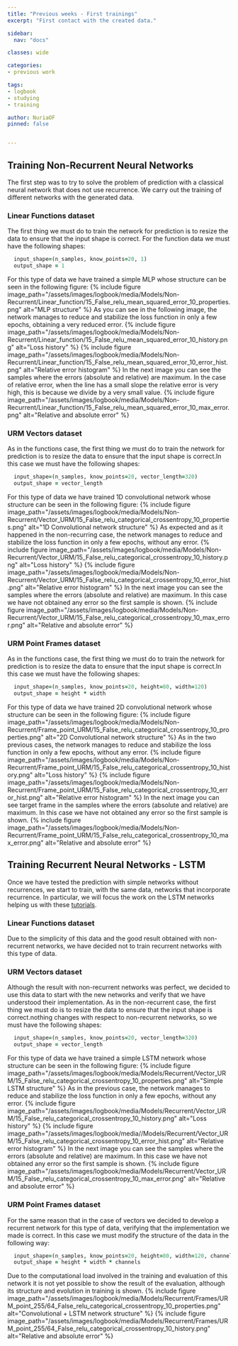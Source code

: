 ```yaml
---
title: "Previous weeks - First trainings"
excerpt: "First contact with the created data."

sidebar:
  nav: "docs"

classes: wide

categories:
- previous work

tags:
- logbook
- studying
- training

author: NuriaOF
pinned: false


---
```


## Training Non-Recurrent Neural Networks

The first step was to try to solve the problem of prediction with a classical neural network that does not use recurrence. We carry out the training of different networks with the generated data.

### Linear Functions dataset
The first thing we must do to train the network for prediction is to resize the data to ensure that the input shape is correct. For the function data we must have the following shapes:

```ruby
  input_shape=(n_samples, know_points=20, 1)
  output_shape = 1
```

For this type of data we have trained a simple MLP whose structure can be seen in the following figure:
{% include figure image_path="/assets/images/logbook/media/Models/Non-Recurrent/Linear_function/15_False_relu_mean_squared_error_10_properties.png" alt="MLP structure" %}
As you can see in the following image, the network manages to reduce and stabilize the loss function in only a few epochs, obtaining a very reduced error.
{% include figure image_path="/assets/images/logbook/media/Models/Non-Recurrent/Linear_function/15_False_relu_mean_squared_error_10_history.png" alt="Loss history" %}
{% include figure image_path="/assets/images/logbook/media/Models/Non-Recurrent/Linear_function/15_False_relu_mean_squared_error_10_error_hist.png" alt="Relative error histogram" %}
In the next image you can see the samples where the errors (absolute and relative) are maximum. In the case of relative error, when the line has a small slope the relative error is very high, this is because we divide by a very small value.
{% include figure image_path="/assets/images/logbook/media/Models/Non-Recurrent/Linear_function/15_False_relu_mean_squared_error_10_max_error.png" alt="Relative and absolute error" %}


### URM Vectors dataset
As in the functions case, the first thing we must do to train the network for prediction is to resize the data to ensure that the input shape is correct.In this case we must have the following shapes:

```ruby
  input_shape=(n_samples, know_points=20, vector_length=320)
  output_shape = vector_length
```

For this type of data we have trained 1D convolutional network whose structure can be seen in the following figure:
{% include figure image_path="/assets/images/logbook/media/Models/Non-Recurrent/Vector_URM/15_False_relu_categorical_crossentropy_10_properties.png" alt="1D Convolutional network structure" %}
As expected and as it happened in the non-recurring case, the network manages to reduce and stabilize the loss function in only a few epochs, without any error.
{% include figure image_path="/assets/images/logbook/media/Models/Non-Recurrent/Vector_URM/15_False_relu_categorical_crossentropy_10_history.png" alt="Loss history" %}
{% include figure image_path="/assets/images/logbook/media/Models/Non-Recurrent/Vector_URM/15_False_relu_categorical_crossentropy_10_error_hist.png" alt="Relative error histogram" %}
In the next image you can see the samples where the errors (absolute and relative) are maximum. In this case we have not obtained any error so the first sample is shown.
{% include figure image_path="/assets/images/logbook/media/Models/Non-Recurrent/Vector_URM/15_False_relu_categorical_crossentropy_10_max_error.png" alt="Relative and absolute error" %}

### URM Point Frames dataset
As in the functions case, the first thing we must do to train the network for prediction is to resize the data to ensure that the input shape is correct.In this case we must have the following shapes:

```ruby
  input_shape=(n_samples, know_points=20, height=80, width=120)
  output_shape = height * width
```

For this type of data we have trained 2D convolutional network whose structure can be seen in the following figure:
{% include figure image_path="/assets/images/logbook/media/Models/Non-Recurrent/Frame_point_URM/15_False_relu_categorical_crossentropy_10_properties.png" alt="2D Convolutional network structure" %}
As in the two previous cases, the network manages to reduce and stabilize the loss function in only a few epochs, without any error.
{% include figure image_path="/assets/images/logbook/media/Models/Non-Recurrent/Frame_point_URM/15_False_relu_categorical_crossentropy_10_history.png" alt="Loss history" %}
{% include figure image_path="/assets/images/logbook/media/Models/Non-Recurrent/Frame_point_URM/15_False_relu_categorical_crossentropy_10_error_hist.png" alt="Relative error histogram" %}
In the next image you can see target frame in the samples where the errors (absolute and relative) are maximum. In this case we have not obtained any error so the first sample is shown.
{% include figure image_path="/assets/images/logbook/media/Models/Non-Recurrent/Frame_point_URM/15_False_relu_categorical_crossentropy_10_max_error.png" alt="Relative and absolute error" %}

## Training Recurrent Neural Networks - LSTM
Once we have tested the prediction with simple networks without recurrences, we start to train, with the same data, networks that incorporate recurrence. In particular, we will focus the work on the LSTM networks helping us with these [tutorials](https://machinelearningmastery.com/category/lstm/).

### Linear Functions dataset
Due to the simplicity of this data and the good result obtained with non-recurrent networks, we have decided not to train recurrent networks with this type of data.

### URM Vectors dataset
Although the result with non-recurrent networks was perfect, we decided to use this data to start with the new networks and verify that we have understood their implementation.
As in the non-recurrent case, the first thing we must do is to resize the data to ensure that the input shape is correct.nothing changes with respect to non-recurrent networks, so we must have the following shapes:

```ruby
  input_shape=(n_samples, know_points=20, vector_length=320)
  output_shape = vector_length
```

For this type of data we have trained a simple LSTM network whose structure can be seen in the following figure:
{% include figure image_path="/assets/images/logbook/media/Models/Recurrent/Vector_URM/15_False_relu_categorical_crossentropy_10_properties.png" alt="Simple LSTM structure" %}
As in the previous case, the network manages to reduce and stabilize the loss function in only a few epochs, without any error.
{% include figure image_path="/assets/images/logbook/media/Models/Recurrent/Vector_URM/15_False_relu_categorical_crossentropy_10_history.png" alt="Loss history" %}
{% include figure image_path="/assets/images/logbook/media//Models/Recurrent/Vector_URM/15_False_relu_categorical_crossentropy_10_error_hist.png" alt="Relative error histogram" %}
In the next image you can see the samples where the errors (absolute and relative) are maximum. In this case we have not obtained any error so the first sample is shown.
{% include figure image_path="/assets/images/logbook/media/Models/Recurrent/Vector_URM/15_False_relu_categorical_crossentropy_10_max_error.png" alt="Relative and absolute error" %}

### URM Point Frames dataset
For the same reason that in the case of vectors we decided to develop a recurrent network for this type of data, verifying that the implementation we made is correct.
In this case we must modify the structure of the data in the following way:

```ruby
  input_shape=(n_samples, know_points=20, height=80, width=120, channels=1)
  output_shape = height * width * channels
```

Due to the computational load involved in the training and evaluation of this network it is not yet possible to show the result of the evaluation, although its structure and evolution in training is shown.
{% include figure image_path="/assets/images/logbook/media/Models/Recurrent/Frames/URM_point_255/64_False_relu_categorical_crossentropy_10_properties.png" alt="Convolutional + LSTM network structure" %}
{% include figure image_path="/assets/images/logbook/media/Models/Recurrent/Frames/URM_point_255/64_False_relu_categorical_crossentropy_10_history.png" alt="Relative and absolute error" %}
